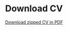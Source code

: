 # Download CV


[Download zipped CV in PDF](https://github.com/JJ/cv/suites/2222843367/artifacts/)

